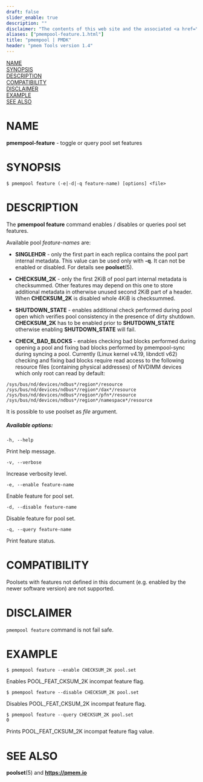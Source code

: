 ```yaml
---
draft: false
slider_enable: true
description: ""
disclaimer: "The contents of this web site and the associated <a href=\"https://github.com/pmem\">GitHub repositories</a> are BSD-licensed open source."
aliases: ["pmempool-feature.1.html"]
title: "pmempool | PMDK"
header: "pmem Tools version 1.4"
---
```


[comment]: <> (SPDX-License-Identifier: BSD-3-Clause)
[comment]: <> (Copyright 2018-2022, Intel Corporation)

[comment]: <> (pmempool-feature.1 -- man page for pmempool-feature)

[NAME](#name)<br />
[SYNOPSIS](#synopsis)<br />
[DESCRIPTION](#description)<br />
[COMPATIBILITY](#compatibility)<br />
[DISCLAIMER](#disclaimer)<br />
[EXAMPLE](#example)<br />
[SEE ALSO](#see-also)<br />

# NAME #

**pmempool-feature** - toggle or query pool set features

# SYNOPSIS #

```
$ pmempool feature (-e|-d|-q feature-name) [options] <file>
```

# DESCRIPTION #

The **pmempool feature** command enables / disables or queries pool set features.

Available pool *feature-names* are:

+ **SINGLEHDR** - only the first part in each replica contains the pool part
internal metadata. This value can be used only with **-q**. It can not be
enabled or disabled. For details see **poolset**(5).

+ **CHECKSUM_2K** - only the first 2KiB of pool part internal metadata
is checksummed. Other features may depend on this one to store additional metadata
in otherwise unused second 2KiB part of a header.
When **CHECKSUM_2K** is disabled whole 4KiB is checksummed.

+ **SHUTDOWN_STATE** - enables additional check performed during
pool open which verifies pool consistency in the presence of dirty shutdown.
**CHECKSUM_2K** has to be enabled prior to **SHUTDOWN_STATE**
otherwise enabling **SHUTDOWN_STATE** will fail.

+ **CHECK_BAD_BLOCKS** - enables checking bad blocks performed during opening
a pool and fixing bad blocks performed by pmempool-sync during syncing a pool.
Currently (Linux kernel v4.19, libndctl v62) checking and fixing bad blocks
require read access to the following resource files (containing physical
addresses) of NVDIMM devices which only root can read by default:

```
/sys/bus/nd/devices/ndbus*/region*/resource
/sys/bus/nd/devices/ndbus*/region*/dax*/resource
/sys/bus/nd/devices/ndbus*/region*/pfn*/resource
/sys/bus/nd/devices/ndbus*/region*/namespace*/resource
```

It is possible to use poolset as *file* argument.

##### Available options: #####

`-h, --help`

Print help message.

`-v, --verbose`

Increase verbosity level.

`-e, --enable feature-name`

Enable feature for pool set.

`-d, --disable feature-name`

Disable feature for pool set.

`-q, --query feature-name`

Print feature status.

# COMPATIBILITY #

Poolsets with features not defined in this document (e.g. enabled by the newer
software version) are not supported.

# DISCLAIMER #

```pmempool feature``` command is not fail safe.

# EXAMPLE #

```
$ pmempool feature --enable CHECKSUM_2K pool.set
```

Enables POOL_FEAT_CKSUM_2K incompat feature flag.

```
$ pmempool feature --disable CHECKSUM_2K pool.set
```

Disables POOL_FEAT_CKSUM_2K incompat feature flag.

```
$ pmempool feature --query CHECKSUM_2K pool.set
0
```

Prints POOL_FEAT_CKSUM_2K incompat feature flag value.

# SEE ALSO #

**poolset**(5) and **<https://pmem.io>**
